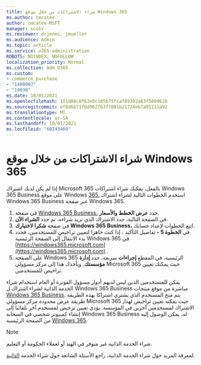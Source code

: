 ```yaml
---
title: شراء الاشتراكات من خلال موقع Windows 365
ms.author: cmcatee
author: cmcatee-MSFT
manager: scotv
ms.reviewer: drjones, jmueller
ms.audience: Admin
ms.topic: article
ms.service: o365-administration
ROBOTS: NOINDEX, NOFOLLOW
localization_priority: Normal
ms.collection: Adm_O365
ms.custom:
- commerce_purchase
- "1400007"
- "14030"
ms.date: 10/01/2021
ms.openlocfilehash: 111d88c8f63e8c105b75fcaf89302a63f5809628
ms.sourcegitcommit: ef8d6b71fbd962fb3f7081b21724e67a91111a92
ms.translationtype: MT
ms.contentlocale: ar-SA
ms.lasthandoff: 10/01/2021
ms.locfileid: "60243460"
---
```

# <a name="buy-subscriptions-through-the-windows-365-products-site"></a>شراء الاشتراكات من خلال موقع Windows 365

إذا لم يكن لديك اشتراك Microsoft 365 بالفعل، يمكنك شراء اشتراكات Windows 365 Business على موقع Windows [365.](https://www.microsoft.com/windows-365/business/compare-plans-pricing?rtc=1) استخدم الخطوات التالية لشراء اشتراك Windows 365 Business عبر صفحة Windows 365.

1. في صفحة [Windows 365 Business،](https://www.microsoft.com/windows-365/business?rtc=1) حدد **عرض الخطط والأسعار**.
2. في الصفحة التالية، حدد الاشتراك الذي تريد شراءه، ثم حدد **الشراء الآن**.
3. في صفحة **شكرا لاختيارك Windows 365 Business،** اتبع الخطوات لإعداد حسابك.
4. في **الخطوة 5 -** تفاصيل التأكيد ، إذا كنت جاهزا  لتعيين تراخيص للمستخدمين، فحدد بدء الانتقال إلى الصفحة الرئيسية Windows 365 في [https://windows365.microsoft.com](https://windows365.microsoft.com) .
5. على الصفحة Windows 365 الرئيسية، في المقطع **إجراءات** سريعة، حدد **إدارة مؤسستك**. ويأخذك هذا إلى مركز مسؤولي Microsoft 365 حيث يمكنك تعيين تراخيص للمستخدمين.

يمكن للمستخدمين الذين ليس لديهم أدوار مسؤول الفوترة أو العام استخدام شراء الخدمة الذاتية لشراء اشتراك ل Windows 365 Business مباشرة من موقع منتجات [Windows 365 Business](https://www.microsoft.com/windows-365/business?rtc=1). يتم منح المستخدم الذي يشتري اشتراكا بهذه الطريقة طريقة عرض محدودة مركز مسؤولي Microsoft 365 [،](https://go.microsoft.com/fwlink/p/?linkid=2024339)حيث يمكنه تعيين تراخيص لهذا الاشتراك لمستخدمين آخرين في المؤسسة. يؤدي تعيين ترخيص لمستخدم آخر تلقائيا إلى إنشاء كمبيوتر شخصي في السحابة Windows 365 Business له، يمكن الوصول إليه من الصفحة الرئيسية [Windows 365](https://windows365.microsoft.com/).

> [!NOTE]
> شراء الخدمة الذاتية غير متوفر في الهند أو لعملاء الحكومة أو التعليم.

لمعرفة المزيد حول شراء الخدمة الذاتية، راجع الأسئلة الشائعة حول شراء الخدمة [الذاتية](https://docs.microsoft.com/microsoft-365/commerce/subscriptions/self-service-purchase-faq).
